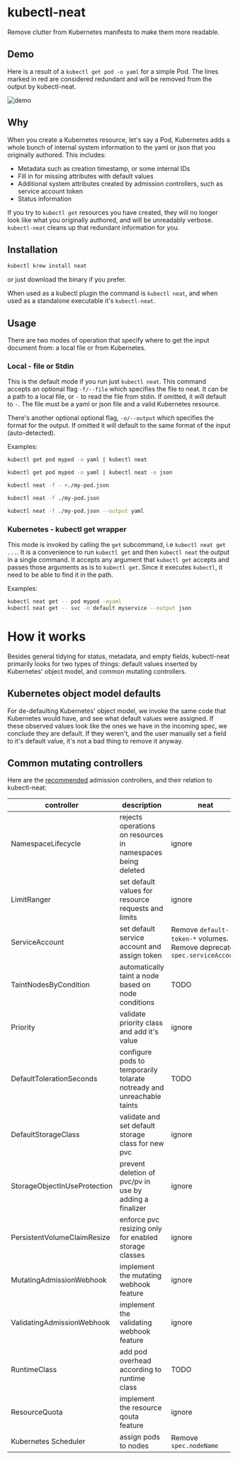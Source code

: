 # kubectl-neat

Remove clutter from Kubernetes manifests to make them more readable.

## Demo

Here is a result of a `kubectl get pod -o yaml` for a simple Pod. The lines marked in red are considered redundant and will be removed from the output by kubectl-neat.

![demo](./demo.png)

## Why

When you create a Kubernetes resource, let's say a Pod, Kubernetes adds a whole bunch of internal system information to the yaml or json that you originally authored. This includes:

- Metadata such as creation timestamp, or some internal IDs
- Fill in for missing attributes with default values
- Additional system attributes created by admission controllers, such as service account token
- Status information

If you try to `kubectl get` resources you have created, they will no longer look like what you originally authored, and will be unreadably verbose.   
`kubectl-neat` cleans up that redundant information for you.

## Installation

```bash
kubectl krew install neat
```

or just download the binary if you prefer.

When used as a kubectl plugin the command is `kubectl neat`, and when used as a standalone executable it's `kubectl-neat`.

## Usage

There are two modes of operation that specify where to get the input document from: a local file or from  Kubernetes.

### Local - file or Stdin

This is the default mode if you run just `kubectl neat`. This command accepts an optional flag `-f/--file` which specifies the file to neat. It can be a path to a local file, or `-` to read the file from stdin. If omitted, it will default to `-`. The file must be a yaml or json file and a valid Kubernetes resource.

There's another optional optional flag, `-o/--output` which specifies the format for the output. If omitted it will default to the same format of the input (auto-detected).

Examples:
```bash
kubectl get pod mypod -o yaml | kubectl neat

kubectl get pod mypod -o yaml | kubectl neat -o json

kubectl neat -f - <./my-pod.json

kubectl neat -f ./my-pod.json

kubectl neat -f ./my-pod.json --output yaml
```

### Kubernetes - kubectl get wrapper

This mode is invoked by calling the `get` subcommand, i.e `kubectl neat get ...`. It is a convenience to run `kubectl get` and then `kubectl neat` the output in a single command. It accepts any argument that `kubectl get` accepts and passes those arguments as is to `kubectl get`. Since it executes `kubectl`, it need to be able to find it in the path.

Examples:
```bash
kubectl neat get -- pod mypod -oyaml
kubectl neat get -- svc -n default myservice --output json
```

# How it works

Besides general tidying for status, metadata, and empty fields, kubectl-neat primarily looks for two types of things: default values inserted by Kubernetes' object model, and common mutating controllers.

## Kubernetes object model defaults

For de-defaulting Kubernetes' object model, we invoke the same code that Kubernetes would have, and see what default values were assigned. If these observed values look like the ones we have in the incoming spec, we conclude they are default. If they weren't, and the user manually set a field to it's default value, it's not a bad thing to remove it anyway.

## Common mutating controllers

Here are the [recommended](https://kubernetes.io/docs/reference/access-authn-authz/admission-controllers/#what-does-each-admission-controller-do) admission controllers, and their relation to kubectl-neat:

controller | description | neat
---|---|---
NamespaceLifecycle | rejects operations on resources in namespaces being deleted | ignore
LimitRanger | set default values for resource requests and limits | ignore
ServiceAccount | set default service account and assign token | Remove `default-token-*` volumes. Remove deprecated `spec.serviceAccount`
TaintNodesByCondition | automatically taint a node based on node conditions | TODO
Priority | validate priority class and add it's value | ignore
DefaultTolerationSeconds | configure pods to temporarily tolarate notready and unreachable taints | TODO
DefaultStorageClass | validate and set default storage class for new pvc | ignore
StorageObjectInUseProtection | prevent deletion of pvc/pv in use by adding a finalizer | ignore
PersistentVolumeClaimResize | enforce pvc resizing only for enabled storage classes | ignore
MutatingAdmissionWebhook | implement the mutating webhook feature | ignore
ValidatingAdmissionWebhook | implement the validating webhook feature | ignore
RuntimeClass | add pod overhead according to runtime class | TODO
ResourceQuota | implement the resource qouta feature | ignore
Kubernetes Scheduler | assign pods to nodes | Remove `spec.nodeName`